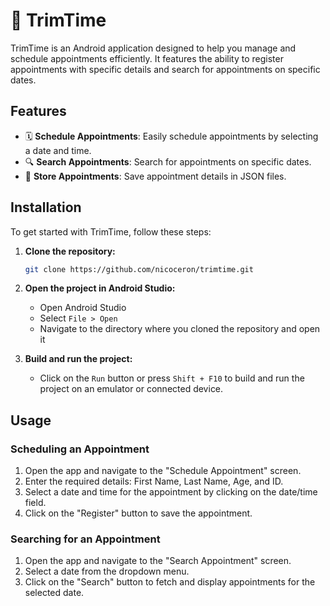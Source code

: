 # 📅 TrimTime

TrimTime is an Android application designed to help you manage and schedule appointments efficiently. It features the ability to register appointments with specific details and search for appointments on specific dates.

## Features

- 🗓️ **Schedule Appointments**: Easily schedule appointments by selecting a date and time.
- 🔍 **Search Appointments**: Search for appointments on specific dates.
- 📂 **Store Appointments**: Save appointment details in JSON files.

## Installation

To get started with TrimTime, follow these steps:

1. **Clone the repository:**
    ```sh
    git clone https://github.com/nicoceron/trimtime.git
    ```

2. **Open the project in Android Studio:**
    - Open Android Studio
    - Select `File > Open`
    - Navigate to the directory where you cloned the repository and open it

3. **Build and run the project:**
    - Click on the `Run` button or press `Shift + F10` to build and run the project on an emulator or connected device.

## Usage

### Scheduling an Appointment

1. Open the app and navigate to the "Schedule Appointment" screen.
2. Enter the required details: First Name, Last Name, Age, and ID.
3. Select a date and time for the appointment by clicking on the date/time field.
4. Click on the "Register" button to save the appointment.

### Searching for an Appointment

1. Open the app and navigate to the "Search Appointment" screen.
2. Select a date from the dropdown menu.
3. Click on the "Search" button to fetch and display appointments for the selected date.
